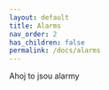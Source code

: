 ```yaml
---
layout: default
title: Alarms
nav_order: 2
has_children: false
permalink: /docs/alarms
---
```


Ahoj to jsou alarmy